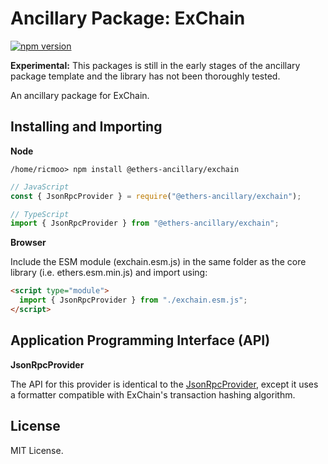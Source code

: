 Ancillary Package: ExChain
==========================

[![npm version](https://badge.fury.io/js/%40ethers-ancillary%2Fexchain.svg)](https://www.npmjs.com/package/@ethers-ancillary/exchain)

**Experimental:** This packages is still in the early stages
of the ancillary package template and the library has not
been thoroughly tested.

An ancillary package for ExChain.


Installing and Importing
------------------------

**Node**

```
/home/ricmoo> npm install @ethers-ancillary/exchain
```

```javascript
// JavaScript
const { JsonRpcProvider } = require("@ethers-ancillary/exchain");

// TypeScript
import { JsonRpcProvider } from "@ethers-ancillary/exchain";
```

**Browser**

Include the ESM module (exchain.esm.js) in the same folder as the
core library (i.e. ethers.esm.min.js) and import using:

```html
<script type="module">
  import { JsonRpcProvider } from "./exchain.esm.js";
</script>
```


Application Programming Interface (API)
---------------------------------------

**JsonRpcProvider**

The API for this provider is identical to the [JsonRpcProvider](https://docs.ethers.io/v5/api/providers/jsonrpc-provider/#JsonRpcProvider),
except it uses a formatter compatible with ExChain's transaction hashing
algorithm.


License
-------

MIT License.
